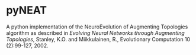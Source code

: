 # pyNEAT
A python implementation of the NeuroEvolution of Augmenting Topologies 
algorithm as described in _Evolving Neural Networks through Augmenting 
Topologies_, Stanley, K.O. and Miikkulainen, R., Evolutionary Computation 10
(2):99-127, 2002.
